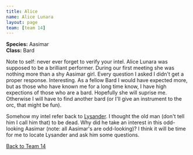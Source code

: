 ```yaml
---
title: Alice
name: Alice Lunara
layout: page
team: [team 14]
---
```


**Species:** Aasimar  
**Class:** Bard  

Note to self: never ever forget to verify your intel. Alice Lunara was supposed to be a brilliant performer. During our first meeting she was nothing more than a shy Aasimar girl. Every question I asked I didn't get a proper response. Interesting. As a fellow Bard I would have expected more, but as those who have known me for a long time know, I have high expections of those who are a bard. Hopefully she will suprise me. Otherwise I will have to find another bard (or I'll give an instrument to the orc, that might be fun).

Somehow my intel refer back to [Lysander](characters/lysander). I thought the old man (don't tell him I call him that) to be dead. Why did he take an interest in this odd-looking Aasimar (note: all Aasimar's are odd-looking)? I think it will be time for me to locate Lysander and ask him some questions.



[Back to Team 14](/team_14)